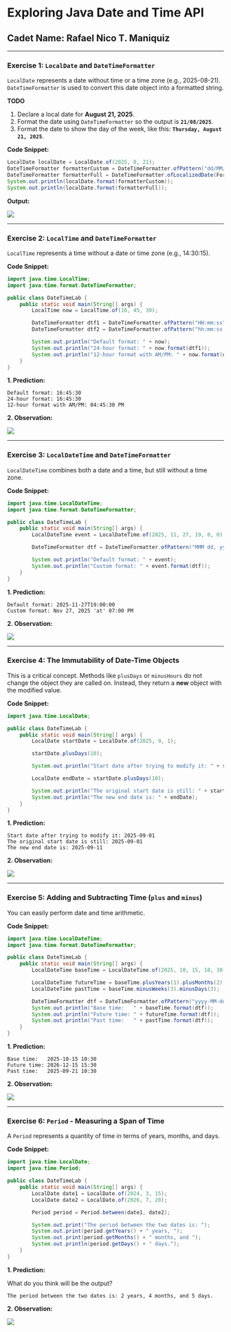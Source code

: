 # Exploring Java Date and Time API
## Cadet Name: Rafael Nico T. Maniquiz
-----

### Exercise 1: `LocalDate` and `DateTimeFormatter`

`LocalDate` represents a date without time or a time zone (e.g., 2025-08-21). `DateTimeFormatter` is used to convert this date object into a formatted string.

**TODO**

1.  Declare a local date for **August 21, 2025**.
2.  Format the date using `DateTimeFormatter` so the output is **`21/08/2025`**.
3.  Format the date to show the day of the week, like this: **`Thursday, August 21, 2025`**.

**Code Snippet:**

```java
LocalDate localDate = LocalDate.of(2025, 8, 21);
DateTimeFormatter formatterCustom = DateTimeFormatter.ofPattern("dd/MM/yyy");
DateTimeFormatter formatterFull = DateTimeFormatter.ofLocalizedDate(FormatStyle.FULL);
System.out.println(localDate.format(formatterCustom));
System.out.println(localDate.format(formatterFull));

```

**Output:**

<img src="https://github.com/rick-maniquiz/JC-Exploring-JavaDateTime/blob/39d24176e321a71d30cf45ecb1e22647d556cacd/screenshots/1.png"/>

-----

### Exercise 2: `LocalTime` and `DateTimeFormatter`

`LocalTime` represents a time without a date or time zone (e.g., 14:30:15).

**Code Snippet:**

```java
import java.time.LocalTime;
import java.time.format.DateTimeFormatter;

public class DateTimeLab {
    public static void main(String[] args) {
        LocalTime now = LocalTime.of(16, 45, 30);

        DateTimeFormatter dtf1 = DateTimeFormatter.ofPattern("HH:mm:ss");
        DateTimeFormatter dtf2 = DateTimeFormatter.ofPattern("hh:mm:ss a");

        System.out.println("Default format: " + now);
        System.out.println("24-hour format: " + now.format(dtf1));
        System.out.println("12-hour format with AM/PM: " + now.format(dtf2));
    }
}
```

**1. Prediction:**


```
Default format: 16:45:30
24-hour format: 16:45:30
12-hour format with AM/PM: 04:45:30 PM
```

**2. Observation:**

<img src="https://github.com/rick-maniquiz/JC-Exploring-JavaDateTime/blob/39d24176e321a71d30cf45ecb1e22647d556cacd/screenshots/2.png"/>

-----

### Exercise 3: `LocalDateTime` and `DateTimeFormatter`

`LocalDateTime` combines both a date and a time, but still without a time zone.

**Code Snippet:**

```java
import java.time.LocalDateTime;
import java.time.format.DateTimeFormatter;

public class DateTimeLab {
    public static void main(String[] args) {
        LocalDateTime event = LocalDateTime.of(2025, 11, 27, 19, 0, 0);

        DateTimeFormatter dtf = DateTimeFormatter.ofPattern("MMM dd, yyyy 'at' hh:mm a");

        System.out.println("Default format: " + event);
        System.out.println("Custom format: " + event.format(dtf));
    }
}
```

**1. Prediction:**

```
Default format: 2025-11-27T19:00:00
Custom format: Nov 27, 2025 'at' 07:00 PM
```

**2. Observation:**

<img src="https://github.com/rick-maniquiz/JC-Exploring-JavaDateTime/blob/39d24176e321a71d30cf45ecb1e22647d556cacd/screenshots/3.png"/>

-----

### Exercise 4: The Immutability of Date-Time Objects

This is a critical concept. Methods like `plusDays` or `minusHours` do not change the object they are called on. Instead, they return a **new** object with the modified value.

**Code Snippet:**

```java
import java.time.LocalDate;

public class DateTimeLab {
    public static void main(String[] args) {
        LocalDate startDate = LocalDate.of(2025, 9, 1);

        startDate.plusDays(10);

        System.out.println("Start date after trying to modify it: " + startDate);

        LocalDate endDate = startDate.plusDays(10);

        System.out.println("The original start date is still: " + startDate);
        System.out.println("The new end date is: " + endDate);
    }
}
```

**1. Prediction:**


```
Start date after trying to modify it: 2025-09-01
The original start date is still: 2025-09-01
The new end date is: 2025-09-11
```

**2. Observation:**

<img src="https://github.com/rick-maniquiz/JC-Exploring-JavaDateTime/blob/39d24176e321a71d30cf45ecb1e22647d556cacd/screenshots/4.png"/>

-----

### Exercise 5: Adding and Subtracting Time (`plus` and `minus`)

You can easily perform date and time arithmetic.

**Code Snippet:**

```java
import java.time.LocalDateTime;
import java.time.format.DateTimeFormatter;

public class DateTimeLab {
    public static void main(String[] args) {
        LocalDateTime baseTime = LocalDateTime.of(2025, 10, 15, 10, 30, 0);

        LocalDateTime futureTime = baseTime.plusYears(1).plusMonths(2).plusHours(5);
        LocalDateTime pastTime = baseTime.minusWeeks(3).minusDays(3);

        DateTimeFormatter dtf = DateTimeFormatter.ofPattern("yyyy-MM-dd HH:mm");
        System.out.println("Base time:   " + baseTime.format(dtf));
        System.out.println("Future time: " + futureTime.format(dtf));
        System.out.println("Past time:   " + pastTime.format(dtf));
    }
}
```

**1. Prediction:**

```
Base time:   2025-10-15 10:30
Future time: 2026-12-15 15:30
Past time:   2025-09-21 10:30
```

**2. Observation:**

<img src="https://github.com/rick-maniquiz/JC-Exploring-JavaDateTime/blob/39d24176e321a71d30cf45ecb1e22647d556cacd/screenshots/5.png"/>

-----

### Exercise 6: `Period` - Measuring a Span of Time

A `Period` represents a quantity of time in terms of years, months, and days.

**Code Snippet:**

```java
import java.time.LocalDate;
import java.time.Period;

public class DateTimeLab {
    public static void main(String[] args) {
        LocalDate date1 = LocalDate.of(2024, 3, 15);
        LocalDate date2 = LocalDate.of(2026, 7, 20);

        Period period = Period.between(date1, date2);

        System.out.print("The period between the two dates is: ");
        System.out.print(period.getYears() + " years, ");
        System.out.print(period.getMonths() + " months, and ");
        System.out.println(period.getDays() + " days.");
    }
}
```

**1. Prediction:**

What do you think will be the output?

```
The period between the two dates is: 2 years, 4 months, and 5 days.
```

**2. Observation:**

<img src="https://github.com/rick-maniquiz/JC-Exploring-JavaDateTime/blob/39d24176e321a71d30cf45ecb1e22647d556cacd/screenshots/6.png"/>
